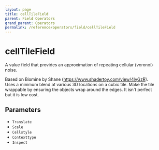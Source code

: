 ```yaml
---
layout: page
title: cellTileField
parent: Field Operators
grand_parent: Operators
permalink: /reference/operators/field/cellTileField
---
```


# cellTileField

A value field that provides an approximation of repeating cellular (voronoi) noise.

Based on Biomine by Shane (https://www.shadertoy.com/view/4lyGzR).
Uses a minimum blend at various 3D locations on a cubic tile. Make the tile wrappable by ensuring the objects wrap around the edges.
It isn't perfect but it is low cost.

## Parameters

* `Translate`
* `Scale`
* `Cellstyle`
* `Contexttype`
* `Inspect`
